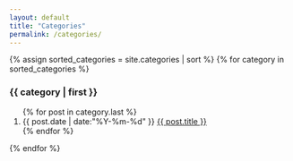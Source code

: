 ```yaml
---
layout: default 
title: "Categories"
permalink: /categories/
---
```


<link rel="stylesheet" href="/assets/css/responsive.css">
<link rel="stylesheet" href="/assets/css/index.css">

<div id="main" role="main">
<section class="container content">
    <div class="columns">
        <div class="column three-fourths">
            <article class="article-content markdown-body">
                <section class="container posts-content">
                    {% assign sorted_categories = site.categories | sort %}
                    {% for category in sorted_categories %}
                    <h3>{{ category | first }}</h3>
                    <ol class="posts-list" id="{{ category[0] }}">
                        {% for post in category.last %}
                        <li class="posts-list-item">
                            <span class="posts-list-meta">{{ post.date | date:"%Y-%m-%d" }}</span> <a class="posts-list-name" href="{{ post.url }}">{{ post.title }}</a>
                        </li>
                        {% endfor %}
                    </ol>
                    {% endfor %}
                </section>
                <!-- /section.content -->
            </article>
        </div>
        <!-- <div class="column one-fourth">
					categoryes sidebar
        </div> -->
    </div>
</section>
</div>

